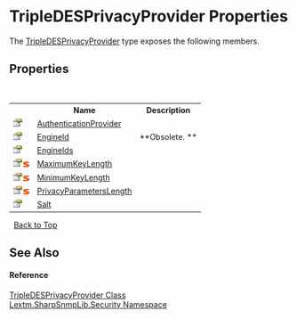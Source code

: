 # TripleDESPrivacyProvider Properties
 

The <a href="T_Lextm_SharpSnmpLib_Security_TripleDESPrivacyProvider">TripleDESPrivacyProvider</a> type exposes the following members.


## Properties
&nbsp;<table><tr><th></th><th>Name</th><th>Description</th></tr><tr><td>![Public property](media/pubproperty.gif "Public property")</td><td><a href="P_Lextm_SharpSnmpLib_Security_TripleDESPrivacyProvider_AuthenticationProvider">AuthenticationProvider</a></td><td /></tr><tr><td>![Public property](media/pubproperty.gif "Public property")</td><td><a href="P_Lextm_SharpSnmpLib_Security_TripleDESPrivacyProvider_EngineId">EngineId</a></td><td> **Obsolete. **</td></tr><tr><td>![Public property](media/pubproperty.gif "Public property")</td><td><a href="P_Lextm_SharpSnmpLib_Security_TripleDESPrivacyProvider_EngineIds">EngineIds</a></td><td /></tr><tr><td>![Public property](media/pubproperty.gif "Public property")![Static member](media/static.gif "Static member")</td><td><a href="P_Lextm_SharpSnmpLib_Security_TripleDESPrivacyProvider_MaximumKeyLength">MaximumKeyLength</a></td><td /></tr><tr><td>![Public property](media/pubproperty.gif "Public property")![Static member](media/static.gif "Static member")</td><td><a href="P_Lextm_SharpSnmpLib_Security_TripleDESPrivacyProvider_MinimumKeyLength">MinimumKeyLength</a></td><td /></tr><tr><td>![Public property](media/pubproperty.gif "Public property")![Static member](media/static.gif "Static member")</td><td><a href="P_Lextm_SharpSnmpLib_Security_TripleDESPrivacyProvider_PrivacyParametersLength">PrivacyParametersLength</a></td><td /></tr><tr><td>![Public property](media/pubproperty.gif "Public property")</td><td><a href="P_Lextm_SharpSnmpLib_Security_TripleDESPrivacyProvider_Salt">Salt</a></td><td /></tr></table>&nbsp;
<a href="#tripledesprivacyprovider-properties">Back to Top</a>

## See Also


#### Reference
<a href="T_Lextm_SharpSnmpLib_Security_TripleDESPrivacyProvider">TripleDESPrivacyProvider Class</a><br /><a href="N_Lextm_SharpSnmpLib_Security">Lextm.SharpSnmpLib.Security Namespace</a><br />